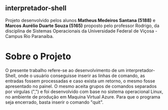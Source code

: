 ## interpretador-shell

Projeto desenvolvido pelos alunos **Matheus Medeiros Santana (5188)** e **Marcos Aurélio Duarte Souza (5165)** proposto pelo professor Rodrigo, da disciplina de Sistemas Operacionais da Universidade Federal de Viçosa - Campus Rio Paranaíba.

# Sobre o Projeto
O presente trabalho refere-se ao desenvolvimento de um interpretador- Shell, onde o usuário conseguisse inserir as linhas de comando, as entradas fossem processadas e caso exista um retorno, o mesmo fosse apresentado no painel. O mesmo aceita grupos de comandos separados por virgulas (",") e foi desenvolvido com base no sistema operacional Linux, no ambiente de produção em Maquina Virtual Azure. Para que o programa seja encerrado, basta inserir o comando "quit".





        
        
